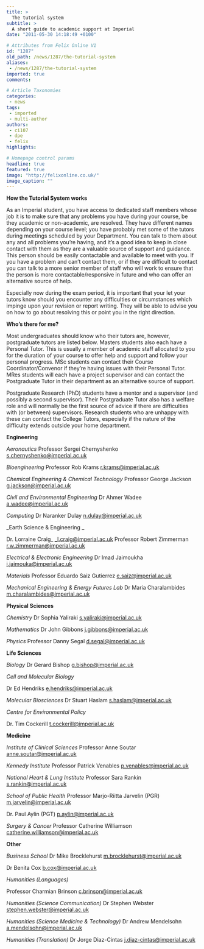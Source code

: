 ```yaml
---
title: >
  The tutorial system
subtitle: >
  A short guide to academic support at Imperial
date: "2011-05-30 14:18:49 +0100"

# Attributes from Felix Online V1
id: "1287"
old_path: /news/1287/the-tutorial-system
aliases:
 - /news/1287/the-tutorial-system
imported: true
comments:

# Article Taxonomies
categories:
 - news
tags:
 - imported
 - multi-author
authors:
 - ci107
 - dpe
 - felix
highlights:

# Homepage control params
headline: true
featured: true
image: "http://felixonline.co.uk/"
image_caption: ""
---
```


__How the Tutorial System works__

As an Imperial student, you have access to dedicated staff members whose job it is to make sure that any problems you have during your course, be they academic or non-academic, are resolved. They have different names depending on your course level; you have probably met some of the tutors during meetings scheduled by your Department. You can talk to them about any and all problems you’re having, and it’s a good idea to keep in close contact with them as they are a valuable source of support and guidance. This person should be easily contactable and available to meet with you. If you have a problem and can’t contact them, or if they are difficult to contact you can talk to a more senior member of staff who will work to ensure that the person is more contactable/responsive in future and who can offer an alternative source of help.

Especially now during the exam period, it is important that your let your tutors know should you encounter any difficulties or circumstances which impinge upon your revision or report writing. They will be able to advise you on how to go about resolving this or point you in the right direction.

__Who’s there for me?__

Most undergraduates should know who their tutors are, however, postgraduate tutors are listed below. Masters students also each have a Personal Tutor. This is usually a member of academic staff allocated to you for the duration of your course to offer help and support and follow your personal progress. MSc students can contact their Course Coordinator/Convenor if they’re having issues with their Personal Tutor. MRes students will each have a project supervisor and can contact the Postgraduate Tutor in their department as an alternative source of support.

Postgraduate Research (PhD) students have a mentor and a supervisor (and possibly a second supervisor). Their Postgraduate Tutor also has a welfare role and will normally be the first source of advice if there are difficulties with (or between) supervisors. Research students who are unhappy with these can contact the College Tutors, especially if the nature of the difficulty extends outside your home department.

__Engineering__

_Aeronautics_
 Professor Sergei Chernyshenko s.chernyshenko@imperial.ac.uk

_Bioengineering_
 Professor Rob Krams r.krams@imperial.ac.uk

_Chemical Engineering & Chemical Technology_
 Professor George Jackson g.jackson@imperial.ac.uk

_Civil and Environmental Engineering_
 Dr Ahmer Wadee a.wadee@imperial.ac.uk

_Computing_
 Dr Naranker Dulay n.dulay@imperial.ac.uk

_Earth Science & Engineering _

Dr. Lorraine Craig_ _l.craig@imperial.ac.uk
 Professor Robert Zimmerman r.w.zimmerman@imperial.ac.uk

_Electrical & Electronic Engineering_
 Dr Imad Jaimoukha i.jaimouka@imperial.ac.uk

_Materials_
 Professor Eduardo Saiz Gutierrez e.saiz@imperial.ac.uk

_Mechanical Engineering & Energy Futures Lab_
 Dr Maria Charalambides m.charalambides@imperial.ac.uk

__Physical Sciences__

_Chemistry_
 Dr Sophia Yaliraki s.yaliraki@imperial.ac.uk

_Mathematics_
 Dr John Gibbons j.gibbons@imperial.ac.uk

_Physics_
 Professor Danny Segal d.segal@imperial.ac.uk

__Life Sciences__

_Biology_
 Dr Gerard Bishop g.bishop@imperial.ac.uk

_Cell and Molecular Biology_

Dr Ed Hendriks e.hendriks@imperial.ac.uk

_Molecular Biosciences_
 Dr Stuart Haslam s.haslam@imperial.ac.uk

_Centre for Environmental Policy_

Dr. Tim Cockerill t.cockerill@imperial.ac.uk

__Medicine__

_Institute of Clinical Sciences_
 Professor Anne Soutar anne.soutar@imperial.ac.uk

_Kennedy Institute_
 Professor Patrick Venables p.venables@imperial.ac.uk

_National Heart & Lung Institute_
 Professor Sara Rankin s.rankin@imperial.ac.uk

_School of Public Health_
 Professor Marjo-Riitta Jarvelin (PGR) m.jarvelin@imperial.ac.uk

Dr. Paul Aylin (PGT)
 p.aylin@imperial.ac.uk

_Surgery & Cancer_
 Professor Catherine Williamson catherine.williamson@imperial.ac.uk

__Other__

_Business School_
 Dr Mike Brocklehurst m.brocklehurst@imperial.ac.uk

Dr Benita Cox b.cox@imperial.ac.uk

_Humanities (Languages)_

Professor Charmian Brinson c.brinson@imperial.ac.uk

_Humanities (Science Communication)_
 Dr Stephen Webster stephen.webster@imperial.ac.uk

_Humanities (Science Medicine & Technology)_
 Dr Andrew Mendelsohn a.mendelsohn@imperial.ac.uk

_Humanities (Translation)_
 Dr Jorge Diaz-Cintas j.diaz-cintas@imperial.ac.uk
